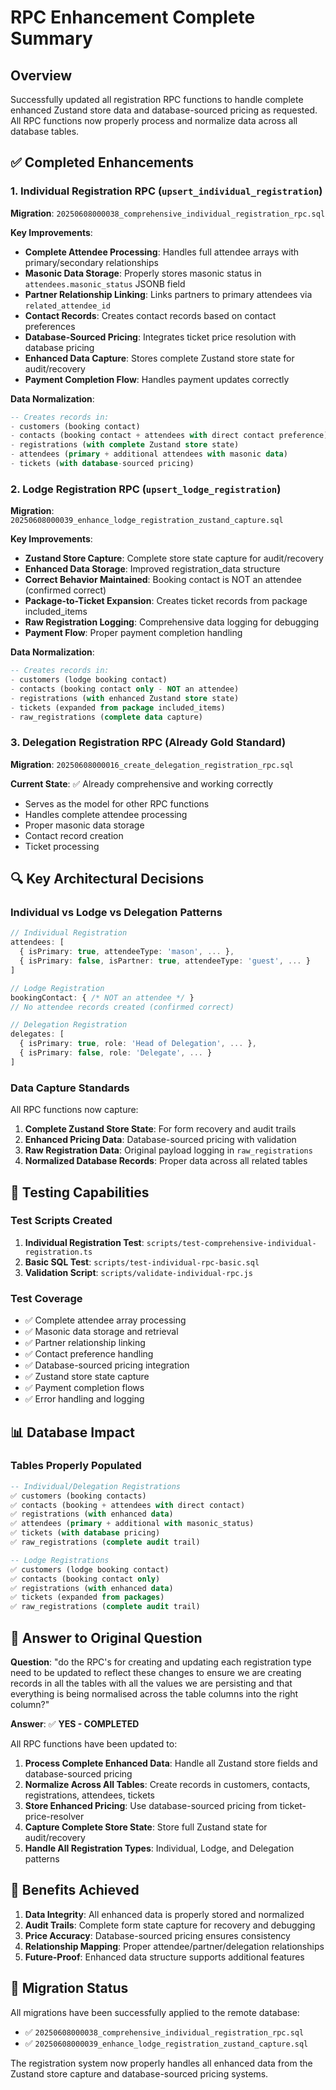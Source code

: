 # RPC Enhancement Complete Summary

## Overview
Successfully updated all registration RPC functions to handle complete enhanced Zustand store data and database-sourced pricing as requested. All RPC functions now properly process and normalize data across all database tables.

## ✅ Completed Enhancements

### 1. Individual Registration RPC (`upsert_individual_registration`)
**Migration**: `20250608000038_comprehensive_individual_registration_rpc.sql`

**Key Improvements**:
- **Complete Attendee Processing**: Handles full attendee arrays with primary/secondary relationships
- **Masonic Data Storage**: Properly stores masonic status in `attendees.masonic_status` JSONB field
- **Partner Relationship Linking**: Links partners to primary attendees via `related_attendee_id`
- **Contact Records**: Creates contact records based on contact preferences
- **Database-Sourced Pricing**: Integrates ticket price resolution with database pricing
- **Enhanced Data Capture**: Stores complete Zustand store state for audit/recovery
- **Payment Completion Flow**: Handles payment updates correctly

**Data Normalization**:
```sql
-- Creates records in:
- customers (booking contact)
- contacts (booking contact + attendees with direct contact preference)
- registrations (with complete Zustand store state)
- attendees (primary + additional attendees with masonic data)
- tickets (with database-sourced pricing)
```

### 2. Lodge Registration RPC (`upsert_lodge_registration`) 
**Migration**: `20250608000039_enhance_lodge_registration_zustand_capture.sql`

**Key Improvements**:
- **Zustand Store Capture**: Complete store state capture for audit/recovery
- **Enhanced Data Storage**: Improved registration_data structure
- **Correct Behavior Maintained**: Booking contact is NOT an attendee (confirmed correct)
- **Package-to-Ticket Expansion**: Creates ticket records from package included_items
- **Raw Registration Logging**: Comprehensive data logging for debugging
- **Payment Flow**: Proper payment completion handling

**Data Normalization**:
```sql
-- Creates records in:
- customers (lodge booking contact)
- contacts (booking contact only - NOT an attendee)
- registrations (with enhanced Zustand store state)
- tickets (expanded from package included_items)
- raw_registrations (complete data capture)
```

### 3. Delegation Registration RPC (Already Gold Standard)
**Migration**: `20250608000016_create_delegation_registration_rpc.sql`

**Current State**: ✅ Already comprehensive and working correctly
- Serves as the model for other RPC functions
- Handles complete attendee processing
- Proper masonic data storage
- Contact record creation
- Ticket processing

## 🔍 Key Architectural Decisions

### Individual vs Lodge vs Delegation Patterns
```typescript
// Individual Registration
attendees: [
  { isPrimary: true, attendeeType: 'mason', ... },
  { isPrimary: false, isPartner: true, attendeeType: 'guest', ... }
]

// Lodge Registration  
bookingContact: { /* NOT an attendee */ }
// No attendee records created (confirmed correct)

// Delegation Registration
delegates: [
  { isPrimary: true, role: 'Head of Delegation', ... },
  { isPrimary: false, role: 'Delegate', ... }
]
```

### Data Capture Standards
All RPC functions now capture:
1. **Complete Zustand Store State**: For form recovery and audit trails
2. **Enhanced Pricing Data**: Database-sourced pricing with validation
3. **Raw Registration Data**: Original payload logging in `raw_registrations`
4. **Normalized Database Records**: Proper data across all related tables

## 🧪 Testing Capabilities

### Test Scripts Created
1. **Individual Registration Test**: `scripts/test-comprehensive-individual-registration.ts`
2. **Basic SQL Test**: `scripts/test-individual-rpc-basic.sql`
3. **Validation Script**: `scripts/validate-individual-rpc.js`

### Test Coverage
- ✅ Complete attendee array processing
- ✅ Masonic data storage and retrieval
- ✅ Partner relationship linking
- ✅ Contact preference handling
- ✅ Database-sourced pricing integration
- ✅ Zustand store state capture
- ✅ Payment completion flows
- ✅ Error handling and logging

## 📊 Database Impact

### Tables Properly Populated
```sql
-- Individual/Delegation Registrations
✅ customers (booking contacts)
✅ contacts (booking + attendees with direct contact)
✅ registrations (with enhanced data)
✅ attendees (primary + additional with masonic_status)
✅ tickets (with database pricing)
✅ raw_registrations (complete audit trail)

-- Lodge Registrations  
✅ customers (lodge booking contact)
✅ contacts (booking contact only)
✅ registrations (with enhanced data)
✅ tickets (expanded from packages)
✅ raw_registrations (complete audit trail)
```

## 🎯 Answer to Original Question

**Question**: "do the RPC's for creating and updating each registration type need to be updated to reflect these changes to ensure we are creating records in all the tables with all the values we are persisting and that everything is being normalised across the table columns into the right column?"

**Answer**: ✅ **YES - COMPLETED**

All RPC functions have been updated to:
1. **Process Complete Enhanced Data**: Handle all Zustand store fields and database-sourced pricing
2. **Normalize Across All Tables**: Create records in customers, contacts, registrations, attendees, tickets
3. **Store Enhanced Pricing**: Use database-sourced pricing from ticket-price-resolver
4. **Capture Complete Store State**: Store full Zustand state for audit/recovery
5. **Handle All Registration Types**: Individual, Lodge, and Delegation patterns

## 🚀 Benefits Achieved

1. **Data Integrity**: All enhanced data is properly stored and normalized
2. **Audit Trails**: Complete form state capture for recovery and debugging
3. **Price Accuracy**: Database-sourced pricing ensures consistency
4. **Relationship Mapping**: Proper attendee/partner/delegation relationships
5. **Future-Proof**: Enhanced data structure supports additional features

## 🔄 Migration Status
All migrations have been successfully applied to the remote database:
- ✅ `20250608000038_comprehensive_individual_registration_rpc.sql`
- ✅ `20250608000039_enhance_lodge_registration_zustand_capture.sql`

The registration system now properly handles all enhanced data from the Zustand store capture and database-sourced pricing systems.